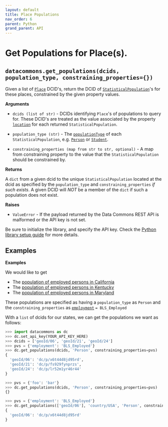 ```yaml
---
layout: default
title: Place Populations
nav_order: 6
parent: Python
grand_parent: API
---
```


# Get Populations for Place(s).

## `datacommons.get_populations(dcids, population_type, constraining_properties={})`

Given a list of [`Place`](https://browser.datacommons.org/kg?dcid=Place) DCID's,
return the DCID of
[`StatisticalPopulation`](https://browser.datacommons.org/kg?dcid=StatisticalPopulation)'s
for these places, constrained by the given property values.

**Arguments**

*   `dcids (list of str)` - DCIDs identifying `Place`'s of populations to query for.
    These DCID's are treated as the value associated by the property
    [`location`](https://browser.datacommons.org/kg?dcid=location) for each
    returned `StatisticalPopulation`.

*   `population_type (str)` - The [`populationType`](https://browser.datacommons.org/kg?dcid=populationType)
    of each `StatisticalPopulation`, e.g.
    [`Person`](https://browser.datacommons.org/kg?dcid=Person) or
    [`Student`](https://browser.datacommons.org/kg?dcid=Student).

*   `constraining_properties (map from str to str, optional)` -
      A map from constraining property to the value that the
      `StatisticalPopulation` should be constrained by.

**Returns**

A `dict` from a given dcid to the unique `StatisticalPopulation`
located at the dcid as specified by the `population_type` and
`constraining_properties` *if such exists*. A given DCID will *NOT* be a member
of the `dict` if such a population does not exist.

**Raises**

*   `ValueError` - If the payload returned by the Data Commons REST API is malformed or the API key is not set.

Be sure to initialize the library, and specify the API key. Check the [Python library setup guide](/api/python/) for more details.

## Examples

**Examples**

We would like to get

* The [population of employed persons in California](https://browser.datacommons.org/kg?dcid=dc/p/x6t44d8jd95rd)
* The [population of employed persons in Kentucky](https://browser.datacommons.org/kg?dcid=dc/p/fs929fynprzs)
* The [population of employed persons in Maryland](https://browser.datacommons.org/kg?dcid=dc/p/lr52m1yr46r44)

These populations are specified as having a
`population_type` as `Person` and the `constraining_properties`
as [`employment`](https://browser.datacommons.org/kg?dcid=employment) `= BLS_Employed`

With a `list` of dcids for our states, we can get the populations we
want as follows:

```python
>>> import datacommons as dc
>>> dc.set_api_key(YOUR_API_KEY_HERE)
>>> dcids = ['geoId/06', 'geoId/21', 'geoId/24']
>>> pvs = {'employment': 'BLS_Employed'}
>>> dc.get_populations(dcids, 'Person', constraining_properties=pvs)
{
  'geoId/06': 'dc/p/x6t44d8jd95rd',
  'geoId/21': 'dc/p/fs929fynprzs',
  'geoId/24': 'dc/p/lr52m1yr46r44'
}
```

```python
>>> pvs = {'foo': 'bar'}
>>> dc.get_populations(dcids, 'Person', constraining_properties=pvs)
{}

>>> pvs = {'employment': 'BLS_Employed'}
>>> dc.get_populations(['geoId/06'], 'country/USA', 'Person', constraining_properties=pvs)
{
  'geoId/06': 'dc/p/x6t44d8jd95rd'
}
```